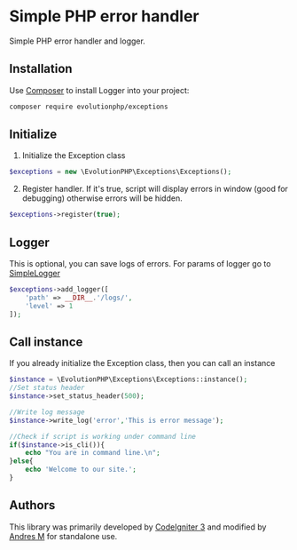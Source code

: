 # Simple PHP error handler

Simple PHP error handler and logger.

## Installation

Use [Composer](http://getcomposer.org) to install Logger into your project:
```bash
composer require evolutionphp/exceptions
```


## Initialize

1. Initialize the Exception class
```php
$exceptions = new \EvolutionPHP\Exceptions\Exceptions();
```
2. Register handler. If it's true, script will display errors in window (good for debugging) otherwise errors will be hidden.
```php
$exceptions->register(true);
```

## Logger

This is optional, you can save logs of errors. For params of logger go to [SimpleLogger](https://github.com/EvolutionPHP/logger)
```php
$exceptions->add_logger([
	'path' => __DIR__.'/logs/',
	'level' => 1
]);
```

## Call instance

If you already initialize the Exception class, then you can call an instance
```php
$instance = \EvolutionPHP\Exceptions\Exceptions::instance();
//Set status header
$instance->set_status_header(500);

//Write log message
$instance->write_log('error','This is error message');

//Check if script is working under command line
if($instance->is_cli()){
	echo "You are in command line.\n";
}else{
	echo 'Welcome to our site.';
}
```


## Authors

This library was primarily developed by [CodeIgniter 3](https://codeigniter.com/) and modified by [Andres M](https://twitter.com/EvolutionPHP) for standalone use.
